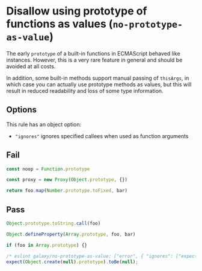 # Disallow using prototype of functions as values (`no-prototype-as-value`)

The early `prototype` of a built-in functions in ECMAScript behaved like instances. However, this is a very rare feature in general and should be avoided at all costs.

In addition, some built-in methods support manual passing of `thisArgs`, in which case you can actually use prototype methods as values, but this will result in reduced readability and loss of some type information.

## Options

This rule has an object option:

- `"ignores"` ignores specified callees when used as function arguments

## Fail

```js
const noop = Function.prototype
```

```js
const proxy = new Proxy(Object.prototype, {})
```

```js
return foo.map(Number.prototype.toFixed, bar)
```

## Pass

```js
Object.prototype.toString.call(foo)
```

```js
Object.defineProperty(Array.prototype, foo, bar)
```

```js
if (foo in Array.prototype) {}
```

```js
/* eslint galaxy/no-prototype-as-value: ["error", { "ignores": ["expect"] }] */
expect(Object.create(null).prototype).toBe(null);
```
